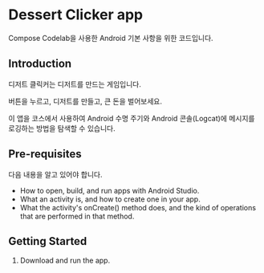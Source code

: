 Dessert Clicker app
=====================

Compose Codelab을 사용한 Android 기본 사항을 위한 코드입니다.

Introduction
------------

디저트 클릭커는 디저트를 만드는 게임입니다.

버튼을 누르고, 디저트를 만들고, 큰 돈을 벌어보세요.

이 앱을 코스에서 사용하여 Android 수명 주기와 Android 콘솔(Logcat)에 메시지를 로깅하는 방법을 탐색할 수 있습니다.

Pre-requisites
--------------

다음 내용을 알고 있어야 합니다.
- How to open, build, and run apps with Android Studio.
- What an activity is, and how to create one in your app.
- What the activity's onCreate() method does, and the kind of operations
  that are performed in that method.


Getting Started
---------------

1. Download and run the app.
